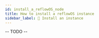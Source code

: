 ```yaml
---
id: install_a_reflowOS_node
title: How to install a reflowOS instance
sidebar_label: 💾 Install an instance
---
```


-- TODO --